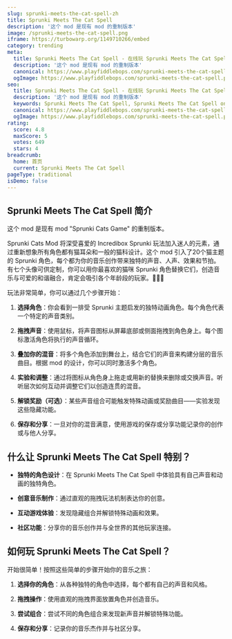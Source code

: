 ```yaml
---
slug: sprunki-meets-the-cat-spell-zh
title: Sprunki Meets The Cat Spell
description: '这个 mod 是现有 mod 的重制版本'
image: /sprunki-meets-the-cat-spell.png
iframe: https://turbowarp.org/1149710266/embed
category: trending
meta:
  title: Sprunki Meets The Cat Spell - 在线玩 Sprunki Meets The Cat Spell
  description: '这个 mod 是现有 mod 的重制版本'
  canonical: https://www.playfiddlebops.com/sprunki-meets-the-cat-spell/
  ogImage: https://www.playfiddlebops.com/sprunki-meets-the-cat-spell.png
seo:
  title: Sprunki Meets The Cat Spell - 在线玩 Sprunki Meets The Cat Spell
  description: '这个 mod 是现有 mod 的重制版本'
  keywords: Sprunki Meets The Cat Spell, Sprunki Meets The Cat Spell online
  canonical: https://www.playfiddlebops.com/sprunki-meets-the-cat-spell/
  ogImage: https://www.playfiddlebops.com/sprunki-meets-the-cat-spell.png
rating:
  score: 4.8
  maxScore: 5
  votes: 649
  stars: 4
breadcrumb:
  home: 首页
  current: Sprunki Meets The Cat Spell
pageType: traditional
isDemo: false
---
```


## Sprunki Meets The Cat Spell 简介

这个 mod 是现有 mod "Sprunki Cats Game" 的重制版本。

Sprunki Cats Mod 将深受喜爱的 Incredibox Sprunki 玩法加入迷人的元素，通过重新想象所有角色都有猫耳朵和一般的猫科设计。这个 mod 引入了20个猫主题的 Sprunki 角色，每个都为你的音乐创作带来独特的声音、人声、效果和节拍。有七个头像可供定制，你可以用你最喜欢的猫咪 Sprunki 角色替换它们，创造音乐与可爱的和谐融合，肯定会吸引各个年龄段的玩家。🐾🎨🎶

玩法非常简单，你可以通过几个步骤开始：

1. **选择角色**：你会看到一排受 Sprunki 主题启发的独特动画角色。每个角色代表一个特定的声音类别。

1. **拖拽声音**：使用鼠标，将声音图标从屏幕底部或侧面拖拽到角色身上。每个图标激活角色将执行的声音循环。

1. **叠加你的混音**：将多个角色添加到舞台上，结合它们的声音来构建分层的音乐曲目。根据 mod 的设计，你可以同时激活多个角色。

1. **实验和调整**：通过将图标从角色身上拖走或用新的替换来删除或交换声音。听听层次如何互动并调整它们以创造连贯的混音。

1. **解锁奖励（可选）**：某些声音组合可能触发特殊动画或奖励曲目——实验发现这些隐藏功能。

1. **保存和分享**：一旦对你的混音满意，使用游戏的保存或分享功能记录你的创作或与他人分享。

## 什么让 Sprunki Meets The Cat Spell 特别？

- **独特的角色设计**：在 Sprunki Meets The Cat Spell 中体验具有自己声音和动画的独特角色。

- **创意音乐制作**：通过直观的拖拽玩法机制表达你的创意。

- **互动游戏体验**：发现隐藏组合并解锁特殊动画和效果。

- **社区功能**：分享你的音乐创作并与全世界的其他玩家连接。

## 如何玩 Sprunki Meets The Cat Spell？

开始很简单！按照这些简单的步骤开始你的音乐之旅：

1. **选择你的角色**：从各种独特的角色中选择，每个都有自己的声音和风格。

1. **拖拽操作**：使用直观的拖拽界面放置角色并创造音乐。

1. **尝试组合**：尝试不同的角色组合来发现新声音并解锁特殊功能。

1. **保存和分享**：记录你的音乐杰作并与社区分享。